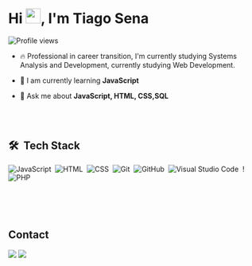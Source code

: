 
<h1 align="left">Hi <img src="https://raw.githubusercontent.com/kaueMarques/kaueMarques/master/hi.gif" height="30px">, I'm Tiago Sena</h1>
<p align="left"> <img src="https://komarev.com/ghpvc/?username=Tiagosena21&color=yellow" alt="Profile views" /> </p>

- 🔥 Professional in career transition, I'm currently studying Systems Analysis and Development, currently studying Web Development. 

- 🌱 I am currently learning **JavaScript**
- 💬 Ask me about **JavaScript, HTML, CSS,SQL**

<br><br>

## 🛠 &nbsp;Tech Stack

![JavaScript](https://img.shields.io/badge/-JavaScript-05122A?style=flat&logo=javascript)&nbsp;
![HTML](https://img.shields.io/badge/-HTML-05122A?style=flat&logo=HTML5)&nbsp;
![CSS](https://img.shields.io/badge/-CSS-05122A?style=flat&logo=CSS3&logoColor=1572B6)&nbsp;
![Git](https://img.shields.io/badge/-Git-05122A?style=flat&logo=git)&nbsp;
![GitHub](https://img.shields.io/badge/-GitHub-05122A?style=flat&logo=github)&nbsp;
![Visual Studio Code](https://img.shields.io/badge/-Visual%20Studio%20Code-05122A?style=flat&logo=visual-studio-code&logoColor=007ACC)&nbsp;
!![PHP](https://img.shields.io/badge/-PHP-05122A?style=flat&logo=php)&nbsp;
<br><br>

<!--
## ⚙️ &nbsp;GitHub Analytics

<p align="left">
<img width="530em" src="https://github-readme-stats.vercel.app/api?username=Tiagosena21&show_icons=true&theme=vision-friendly-dark" alt="Tiagosena21's stats"/>
<img width="530em" src="https://github-readme-stats.vercel.app/api/top-langs/?username=Tiagosena21&layout=compact&theme=vision-friendly-dark" alt="Tiagosena21's most languages"/>
</p>
-->

<br><br>

## Contact
<p>
  <a href = "mailto:"><img src="https://img.shields.io/badge/-Gmail-%23333?style=for-the-badge&logo=gmail&logoColor=white" target="_blank"></a>
  <a href="https://www.linkedin.com/in/tiagopsena/" target="_blank"><img src="https://img.shields.io/badge/-LinkedIn-%230077B5?style=for-the-badge&logo=linkedin&logoColor=white" target="_blank"></a> 
  
</p>



